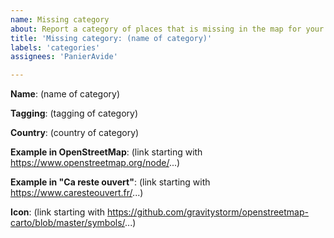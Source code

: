 ```yaml
---
name: Missing category
about: Report a category of places that is missing in the map for your country.
title: 'Missing category: (name of category)'
labels: 'categories'
assignees: 'PanierAvide'

---
```


<!--
    What category is missing?
-->
**Name**: (name of category)

<!--
    How is it tagged in OpenStreetMap (e.g. `amenity=vending_machine;vending=pizza`)?
    See: https://wiki.openstreetmap.org/wiki/How_to_map_a
-->
**Tagging**: (tagging of category)

<!--
    In what country specifically is it missing?
    Note: Only name a country in which "Ca reste ouvert" is already available.
-->
**Country**: (country of category)

<!--
    Provide the link to an example place in OpenStreetMap in that country?
    See: https://www.openstreetmap.org/search?query=
-->
**Example in OpenStreetMap**: (link starting with https://www.openstreetmap.org/node/...)

<!--
    Please open www.caresteouvert.fr and navigate to the area that would show this place.
    Copy the link below:
-->
**Example in "Ca reste ouvert"**: (link starting with https://www.caresteouvert.fr/...)

<!--
    Please find the corresponding icon here: https://github.com/gravitystorm/openstreetmap-carto
    Hint: Type "t" and search for the OSM name/value.
-->
**Icon**: (link starting with https://github.com/gravitystorm/openstreetmap-carto/blob/master/symbols/...)
